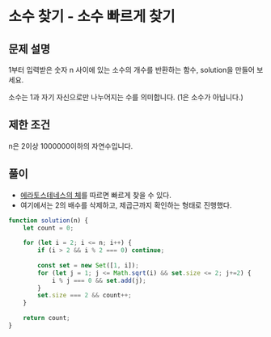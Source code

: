 # 소수 찾기 - 소수 빠르게 찾기
## 문제 설명
1부터 입력받은 숫자 n 사이에 있는 소수의 개수를 반환하는 함수, solution을 만들어 보세요.

소수는 1과 자기 자신으로만 나누어지는 수를 의미합니다.
(1은 소수가 아닙니다.)

## 제한 조건
n은 2이상 1000000이하의 자연수입니다.

## 풀이
- [에라토스테네스의 체](https://ko.wikipedia.org/wiki/%EC%97%90%EB%9D%BC%ED%86%A0%EC%8A%A4%ED%85%8C%EB%84%A4%EC%8A%A4%EC%9D%98_%EC%B2%B4)를 따르면 빠르게 찾을 수 있다.
- 여기에서는 2의 배수를 삭제하고, 제곱근까지 확인하는 형태로 진행했다.

```js
function solution(n) {
    let count = 0;
    
    for (let i = 2; i <= n; i++) {
        if (i > 2 && i % 2 === 0) continue;
        
        const set = new Set([1, i]);
        for (let j = 1; j <= Math.sqrt(i) && set.size <= 2; j+=2) {
            i % j === 0 && set.add(j);
        }
        set.size === 2 && count++;
    }
    
    return count;
}
```
